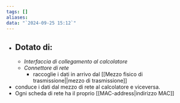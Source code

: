 ```yaml
---
tags: []
aliases: 
data: "`2024-09-25 15:12`"
---
```

- ## Dotato di:
	- _Interfaccia di collegamento al calcolatore_
	- _Connettore di rete_
		- raccoglie i dati in arrivo dal [[Mezzo fisico di trasmissione||mezzo di trasmissione]]  
- conduce i dati dal mezzo di rete al calcolatore e viceversa.
- Ogni scheda di rete ha il proprio [[MAC-address|indirizzo MAC]] 